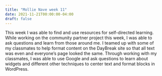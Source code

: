 ```yaml
---
title: "Mollie Nave week 11"
date: 2021-11-21T00:00:00-04:00
draft: false
---
```


This week I was able to find and use resources for self-directed learning. While working on the community partner project this week, I was able to ask questions and learn from those around me. I teamed up with some of my classmates to help format content on the DayBreak site so that all text was even and everyone’s page looked the same. Through working with my classmates, I was able to use Google and ask questions to learn about widgets and different other techniques to center text and format blocks in WordPress. 
